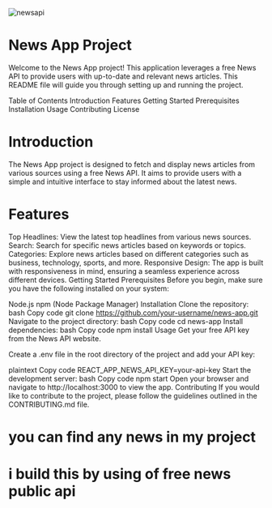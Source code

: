 ![newsapi](https://github.com/yonas-fsaha/news-api-with-nodejs/assets/104067688/eb911bf6-821c-454b-ac92-35bdae2046d1)
# News App Project
Welcome to the News App project! This application leverages a free News API to provide users with up-to-date and relevant news articles. This README file will guide you through setting up and running the project.

Table of Contents
Introduction
Features
Getting Started
Prerequisites
Installation
Usage
Contributing
License
# Introduction
The News App project is designed to fetch and display news articles from various sources using a free News API. It aims to provide users with a simple and intuitive interface to stay informed about the latest news.

# Features
Top Headlines: View the latest top headlines from various news sources.
Search: Search for specific news articles based on keywords or topics.
Categories: Explore news articles based on different categories such as business, technology, sports, and more.
Responsive Design: The app is built with responsiveness in mind, ensuring a seamless experience across different devices.
Getting Started
Prerequisites
Before you begin, make sure you have the following installed on your system:

Node.js
npm (Node Package Manager)
Installation
Clone the repository:
bash
Copy code
git clone https://github.com/your-username/news-app.git
Navigate to the project directory:
bash
Copy code
cd news-app
Install dependencies:
bash
Copy code
npm install
Usage
Get your free API key from the News API website.

Create a .env file in the root directory of the project and add your API key:

plaintext
Copy code
REACT_APP_NEWS_API_KEY=your-api-key
Start the development server:
bash
Copy code
npm start
Open your browser and navigate to http://localhost:3000 to view the app.
Contributing
If you would like to contribute to the project, please follow the guidelines outlined in the CONTRIBUTING.md file.

# you can find any news in my project
# i build this by using of free news public api
